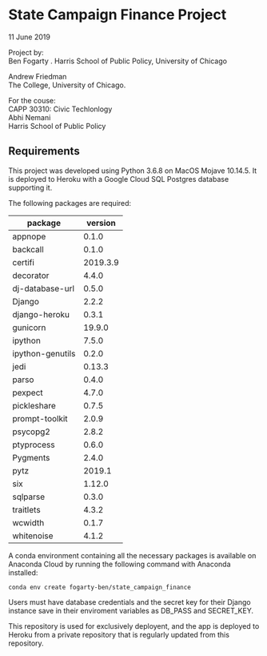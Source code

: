 # State Campaign Finance Project

11 June 2019

Project by:  
Ben Fogarty . 
Harris School of Public Policy, University of Chicago  

Andrew Friedman  
The College, University of Chicago. 

For the couse:  
CAPP 30310: Civic Techlonlogy  
Abhi Nemani  
Harris School of Public Policy 

## Requirements

This project was developed using Python 3.6.8 on MacOS Mojave 10.14.5. It is
deployed to Heroku with a Google Cloud SQL Postgres database supporting it.

The following packages are required:

| package | version |
| ------- | -------
| appnope | 0.1.0 |
| backcall | 0.1.0 |
| certifi | 2019.3.9 |
| decorator | 4.4.0 |
| dj-database-url | 0.5.0 |
| Django | 2.2.2 |
| django-heroku | 0.3.1 |
| gunicorn | 19.9.0 |
| ipython | 7.5.0 |
| ipython-genutils | 0.2.0 |
| jedi | 0.13.3 |
| parso | 0.4.0 |
| pexpect | 4.7.0 |
| pickleshare | 0.7.5 |
| prompt-toolkit | 2.0.9 |
| psycopg2 | 2.8.2 |
| ptyprocess | 0.6.0 |
| Pygments | 2.4.0 |
| pytz | 2019.1 |
| six | 1.12.0 |
| sqlparse | 0.3.0 |
| traitlets | 4.3.2 |
| wcwidth | 0.1.7 |
| whitenoise | 4.1.2 |

A conda environment containing all the necessary packages is available on
Anaconda Cloud by running the following command with Anaconda installed:

```
conda env create fogarty-ben/state_campaign_finance
```

Users must have database credentials and the secret key for their Django
instance save in their enviroment variables as DB_PASS and SECRET_KEY.

This repository is used for exclusively deployent, and the app is deployed to
Heroku from a private repository that is regularly updated from this repository.
